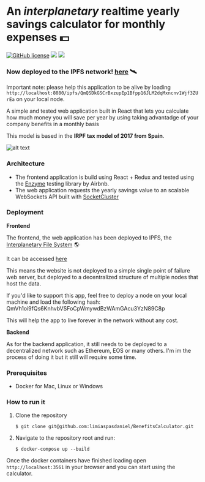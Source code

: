 #  An *interplanetary* realtime yearly savings calculator for monthly expenses 💵

<imr src="https://github.com/ipfs/logo/blob/master/stickers/2016-05-09-ipfs-3d-ice-text.png">

[![GitHub license](https://img.shields.io/github/license/Naereen/StrapDown.js.svg)](https://github.com/Naereen/StrapDown.js/blob/master/LICENSE)
[![](https://images.microbadger.com/badges/version/limiaspasdaniel/yearlybenefits:frontend.latest.svg)](https://microbadger.com/images/limiaspasdaniel/yearlybenefits:frontend.latest "Download frontend image")
[![](https://images.microbadger.com/badges/version/limiaspasdaniel/yearlybenefits:backend.latest.svg)](https://microbadger.com/images/limiaspasdaniel/yearlybenefits:backend.latest "Download backend image")



### Now deployed to the IPFS network!  [here](https://ipfs.infura.io/ipfs/QmQSDkGSCrBxzupEp1Bfpp16JLM2dqMxncnv1Wjf3ZUrEa/)  🛰
Important note: please help this application to be alive by loading `http://localhost:8080/ipfs/QmQSDkGSCrBxzupEp1Bfpp16JLM2dqMxncnv1Wjf3ZUrEa` on your local node.



A simple and tested web application built in React that lets you
calculate how much money you will save per year by using taking advantadge of your company benefits in a monthly basis

This model is based in the **IRPF tax model of 2017 from Spain**.

![alt text](https://user-images.githubusercontent.com/7485885/46021550-3c800e80-c0e1-11e8-9358-85b9741782e4.png)

### Architecture
- The frontend application is build using React + Redux and tested using the [Enzyme](https://github.com/airbnb/enzyme) testing library by Airbnb.
- The web application requests the yearly savings value to an scalable WebSockets API built with [SocketCluster](https://github.com/SocketCluster/socketcluster)

### Deployment

**Frontend**

The frontend, the web application has been deployed to  IPFS, the [Interplanetary File System](https://ipfs.io) 🌎

It can be accessed [here](https://ipfs.infura.io/ipfs/QmQSDkGSCrBxzupEp1Bfpp16JLM2dqMxncnv1Wjf3ZUrEa/)

This means the website is not deployed to a simple single point of failure web server, but deployed to a decentralized structure of multiple nodes that host the data.

If you'd like to support this app, feel free to deploy a node on your local machine and load the following hash: QmVh1oi9fQs6KnhvbVSFoCpWmywdBzWAmGAcu3YzN89C8p

This will help the app to live forever in the network without any cost.

**Backend**

As for the backend application, it still needs to be deployed to a decentralized network such as Ethereum, EOS or many others.
I'm im the process of doing it but it still will require some time.

### Prerequisites

 - Docker for Mac, Linux or Windows

### How to run it

1. Clone the repository

	`$ git clone git@github.com:limiaspasdaniel/BenefitsCalculator.git`

2. Navigate to the repository root and run:

	`$ docker-compose up --build`

Once the docker containers have finished loading open `http://localhost:3561` in your browser and you can start using the calculator.

